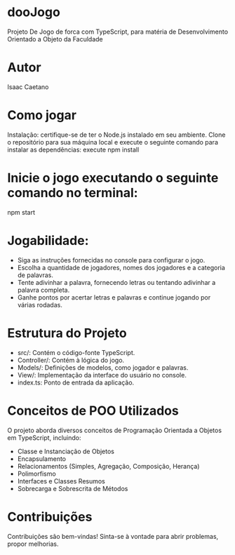 # dooJogo
Projeto De Jogo de forca com TypeScript, para matéria de Desenvolvimento Orientado a Objeto da Faculdade

# Autor
Isaac Caetano 



# Como jogar

Instalação: certifique-se de ter o Node.js instalado em seu ambiente. Clone o repositório para sua máquina local e execute o seguinte comando para instalar as dependências: execute npm install


# Inicie o jogo executando o seguinte comando no terminal:
 npm start

# Jogabilidade:

* Siga as instruções fornecidas no console para configurar o jogo.
* Escolha a quantidade de jogadores, nomes dos jogadores e a categoria de palavras.
* Tente adivinhar a palavra, fornecendo letras ou tentando adivinhar a palavra completa.
* Ganhe pontos por acertar letras e palavras e continue jogando por várias rodadas.
  
# Estrutura do Projeto

* src/: Contém o código-fonte TypeScript.
* Controller/: Contém   à lógica do jogo.
* Models/: Definições de modelos, como jogador e palavras.
* View/: Implementação da interface do usuário no console.
* index.ts: Ponto de entrada da aplicação.

# Conceitos de POO Utilizados
O projeto aborda diversos conceitos de Programação Orientada a Objetos em TypeScript, incluindo:

* Classe e Instanciação de Objetos
* Encapsulamento
* Relacionamentos (Simples, Agregação, Composição, Herança)
* Polimorfismo
* Interfaces e Classes Resumos
* Sobrecarga e Sobrescrita de Métodos

# Contribuições

Contribuições são bem-vindas! Sinta-se à vontade para abrir problemas, propor melhorias.
